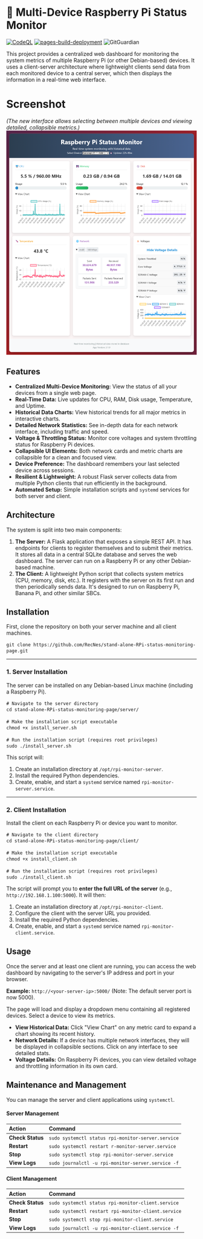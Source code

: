 # 🍓 Multi-Device Raspberry Pi Status Monitor

[![CodeQL](https://github.com/RecNes/Multi-device-RPi-status-monitor/actions/workflows/github-code-scanning/codeql/badge.svg)](https://github.com/RecNes/Multi-device-RPi-status-monitor/actions/workflows/github-code-scanning/codeql)
[![pages-build-deployment](https://github.com/RecNes/Multi-device-RPi-status-monitor/actions/workflows/pages/pages-build-deployment/badge.svg)](https://github.com/RecNes/Multi-device-RPi-status-monitor/actions/workflows/pages/pages-build-deployment)
![GitGuardian](https://github.com/RecNes/Multi-device-RPi-status-monitor/actions/workflows/gitguardian/badge.svg)


This project provides a centralized web dashboard for monitoring the system metrics of multiple Raspberry Pi (or other Debian-based) devices. It uses a client-server architecture where lightweight clients send data from each monitored device to a central server, which then displays the information in a real-time web interface.

# Screenshot
*(The new interface allows selecting between multiple devices and viewing detailed, collapsible metrics.)*
<img src="screen_shot.png" alt="Project Logo" />

## Features

*   **Centralized Multi-Device Monitoring:** View the status of all your devices from a single web page.
*   **Real-Time Data:** Live updates for CPU, RAM, Disk usage, Temperature, and Uptime.
*   **Historical Data Charts:** View historical trends for all major metrics in interactive charts.
*   **Detailed Network Statistics:** See in-depth data for each network interface, including traffic and speed.
*   **Voltage & Throttling Status:** Monitor core voltages and system throttling status for Raspberry Pi devices.
*   **Collapsible UI Elements:** Both network cards and metric charts are collapsible for a clean and focused view.
*   **Device Preference:** The dashboard remembers your last selected device across sessions.
*   **Resilient & Lightweight:** A robust Flask server collects data from multiple Python clients that run efficiently in the background.
*   **Automated Setup:** Simple installation scripts and `systemd` services for both server and client.

## Architecture

The system is split into two main components:

1.  **The Server:** A Flask application that exposes a simple REST API. It has endpoints for clients to register themselves and to submit their metrics. It stores all data in a central SQLite database and serves the web dashboard. The server can run on a Raspberry Pi or any other Debian-based machine.
2.  **The Client:** A lightweight Python script that collects system metrics (CPU, memory, disk, etc.). It registers with the server on its first run and then periodically sends data. It's designed to run on Raspberry Pi, Banana Pi, and other similar SBCs.

## Installation

First, clone the repository on both your server machine and all client machines.

    git clone https://github.com/RecNes/stand-alone-RPi-status-monitoring-page.git

---

### 1. Server Installation

The server can be installed on any Debian-based Linux machine (including a Raspberry Pi).

    # Navigate to the server directory
    cd stand-alone-RPi-status-monitoring-page/server/

    # Make the installation script executable
    chmod +x install_server.sh

    # Run the installation script (requires root privileges)
    sudo ./install_server.sh

This script will:
1.  Create an installation directory at `/opt/rpi-monitor-server`.
2.  Install the required Python dependencies.
3.  Create, enable, and start a `systemd` service named `rpi-monitor-server.service`.

---

### 2. Client Installation

Install the client on each Raspberry Pi or device you want to monitor.

    # Navigate to the client directory
    cd stand-alone-RPi-status-monitoring-page/client/

    # Make the installation script executable
    chmod +x install_client.sh

    # Run the installation script (requires root privileges)
    sudo ./install_client.sh

The script will prompt you to **enter the full URL of the server** (e.g., `http://192.168.1.100:5000`). It will then:
1.  Create an installation directory at `/opt/rpi-monitor-client`.
2.  Configure the client with the server URL you provided.
3.  Install the required Python dependencies.
4.  Create, enable, and start a `systemd` service named `rpi-monitor-client.service`.

## Usage

Once the server and at least one client are running, you can access the web dashboard by navigating to the server's IP address and port in your browser.

**Example:** `http://<your-server-ip>:5000/` (Note: The default server port is now 5000).

The page will load and display a dropdown menu containing all registered devices. Select a device to view its metrics.

*   **View Historical Data:** Click "View Chart" on any metric card to expand a chart showing its recent history.
*   **Network Details:** If a device has multiple network interfaces, they will be displayed in collapsible sections. Click on any interface to see detailed stats.
*   **Voltage Details:** On Raspberry Pi devices, you can view detailed voltage and throttling information in its own card.

## Maintenance and Management

You can manage the server and client applications using `systemctl`.

#### Server Management

| Action          | Command                                           |
| :-------------- | :------------------------------------------------ |
| **Check Status**| `sudo systemctl status rpi-monitor-server.service`|
| **Restart**     | `sudo systemctl restart r-monitor-server.service`|
| **Stop**        | `sudo systemctl stop rpi-monitor-server.service`  |
| **View Logs**   | `sudo journalctl -u rpi-monitor-server.service -f`|

#### Client Management

| Action          | Command                                           |
| :-------------- | :------------------------------------------------ |
| **Check Status**| `sudo systemctl status rpi-monitor-client.service`|
| **Restart**     | `sudo systemctl restart rpi-monitor-client.service`|
| **Stop**        | `sudo systemctl stop rpi-monitor-client.service`  |
| **View Logs**   | `sudo journalctl -u rpi-monitor-client.service -f`|